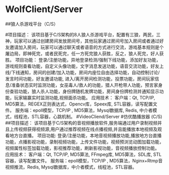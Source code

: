 # WolfClient/Server
##狼人杀游戏平台（C/S）

#项目描述：
该项目基于C/S架构的8人狼人杀游戏平台，配置有三狼，两民，三神，玩家可以通过创建房间发放房间号，其他玩家通过房间号加入房间或者通过好友邀请加入房间，玩家可以通过聊天或者语音的方式进行交流，游戏基本规则是个屠边局，即神死完，或者民死完，任一方死完狼人获胜，反之，狼人死完，好人获胜。
项目功能：
登录/注册功能，异地登录检测/强制下线功能，添加好友功能，游戏规则查看功能，自定义头像功能，文字消息发送功能，语音交流功能，好友上线/下线通知，房间的创建/加入功能，房间内座位自由选择功能，自动控制讨论/发言时间功能，好友邀请功能, 进入/离开房间检测功能，投票功能，房间玩家信息/准备状态实时监测功能，女巫毒人/救人的功能，猎人开枪带人功能，预言家身份查验功能，狼人杀人功能，身份牌随机发牌功能，房间身份牌检测并通知显示功能，玩家输赢实时监测功能,视频面杀功能。
应用技术：
客户端：Qt,  TCP/IP,  MD5算法，REGEX正则表达式，Opencv库，Speex库, STL容器，读写配置文件。
服务端：epoll模型，TCP/IP , MD5算法，Mysql数据库, Redis, 中介者模式，线程池，STL容器，心跳机制。 
#VideoCliend/Server
#仿优酷播放器 (C/S)   
##项目描述：
该项目基于C/S架构的音视频播放软件,服务端通过用户录制视频并且上传视频获得视频源,用户通过推荐视频在线点播视频,并且能播放本地视频及观看地方台直播。
项目功能:
登录/注册功能，本地音视频播放功能,播放地方台直播功能，点播影视功能，录制视频功能，上传文件功能，视频预浏览动图加载功能，视频属性标签加载功能，影视推荐功能，刷新影视功能，音视频播放控制功能。
应用技术：
客户端：Qt,  TCP/IP,  MD5算法,  FFmpeg库, MD5算法，SDL库, STL容器，读写配置文件。
服务端：epoll模型，TCP/IP , MD5算法，Nginx+Rtmp音视频推流，Redis, Mysql数据库，中介者模式，线程池，STL容器。
